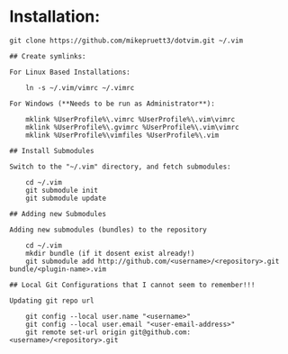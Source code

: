 # Installation:

    git clone https://github.com/mikepruett3/dotvim.git ~/.vim

    ## Create symlinks:

    For Linux Based Installations:

        ln -s ~/.vim/vimrc ~/.vimrc

    For Windows (**Needs to be run as Administrator**):

        mklink %UserProfile%\.vimrc %UserProfile%\.vim\vimrc
        mklink %UserProfile%\.gvimrc %UserProfile%\.vim\vimrc
        mklink %UserProfile%\vimfiles %UserProfile%\.vim

    ## Install Submodules

    Switch to the "~/.vim" directory, and fetch submodules:

        cd ~/.vim
        git submodule init
        git submodule update

    ## Adding new Submodules

    Adding new submodules (bundles) to the repository

        cd ~/.vim
        mkdir bundle (if it dosent exist already!)
        git submodule add http://github.com/<username>/<repository>.git bundle/<plugin-name>.vim

    ## Local Git Configurations that I cannot seem to remember!!!

    Updating git repo url

        git config --local user.name "<username>"
        git config --local user.email "<user-email-address>"
        git remote set-url origin git@github.com:<username>/<repository>.git
